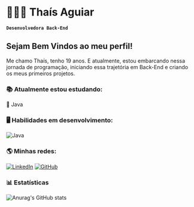 # 👩🏼‍💻 Thaís Aguiar

**`Desenvolvedora Back-End`**

## Sejam Bem Vindos ao meu perfil!

Me chamo Thaís, tenho 19 anos. E atualmente, estou embarcando nessa jornada de programação, iniciando essa trajetória em Back-End e criando os meus primeiros projetos.


### 📚 Atualmente estou estudando:

🔹 Java

### 🖥️ Habilidades em desenvolvimento:

![Java](https://img.shields.io/badge/Java-ED8B00?style=for-the-badge&logo=openjdk&logoColor=white)

### 🌎 Minhas redes:

[![LinkedIn](https://img.shields.io/badge/LinkedIn-0077B5?style=for-the-badge&logo=linkedin&logoColor=white)](www.linkedin.com/in/thaís-aguiarc) 
[![GitHub](https://img.shields.io/badge/GitHub-181717?style=for-the-badge&logo=github&logoColor=white)](https://github.com/ThaisAguiarc)

### 📊 Estatísticas

![Anurag's GitHub stats](https://github-readme-stats.vercel.app/api?username=thaisaguiarc&show_icons=true&theme=radical&include_all_commits=true&locale=pt-br)
